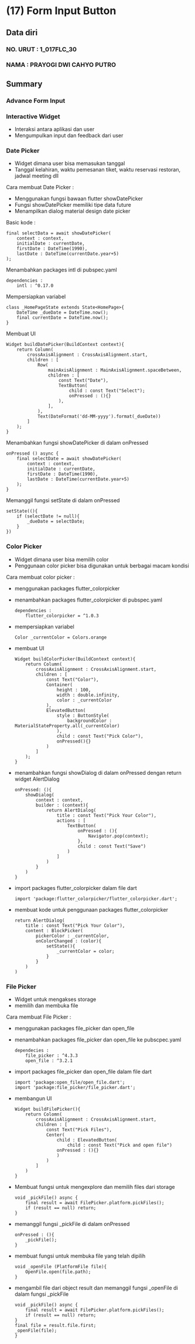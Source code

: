 # (17) Form Input Button

## Data diri

### NO. URUT : 1_017FLC_30

### NAMA : PRAYOGI DWI CAHYO PUTRO

## Summary

### **Advance Form Input**
### Interactive Widget
- Interaksi antara aplikasi dan user
- Mengumpulkan input dan feedback dari user

### **Date Picker**
- Widget dimana user bisa memasukan tanggal
- Tanggal kelahiran, waktu pemesanan tiket, waktu reservasi restoran, jadwal meeting dll

Cara membuat Date Picker :
- Menggunakan fungsi bawaan flutter showDatePicker
- Fungsi showDatePicker memiliki tipe data future
- Menampilkan dialog material design date picker

Basic kode :
```
final selectData = await showDatePicker(
    context : context,
    initialDate : currentDate,
    firstDate : DateTime(1990),
    lastDate : DateTime(currentDate.year+5)
); 
```

Menambahkan packages intl di pubspec.yaml
```
dependencies :
    intl : ^0.17.0
```

Mempersiapkan variabel
```
class _HomePageState extends State<HomePage>{
    DateTime _dueDate = DateTime.now();
    final currentDate = DateTime.now();
}
```

Membuat UI
```
Widget buildDatePicker(BuildContext context){
    return Column(
        crossAxisAlignment : CrossAxisAlignment.start,
        children : [
            Row(
                mainAxisAlignment : MainAxisAlignment.spaceBetween,
                children : [
                    const Text("Date"),
                    TextButton(
                        child : const Text("Select");
                        onPressed : (){}
                    ),
                ],
            ),
            Text(DateFormat('dd-MM-yyyy').format(_dueDate))
        ]
    );
}
```

Menambahkan fungsi showDatePicker di dalam onPressed 
```
onPressed () async {
    final selectDate = await showDatePicker(
        context : context,
        initialDate : currentDate,
        firstDate : DateTime(1990),
        lastDate : DateTime(currentDate.year+5)
    );
}
```

Memanggil fungsi setState di dalam onPressed
```
setState((){
    if (selectDate != null){
        _dueDate = selectDate;
    }
})
```

### **Color Picker**
- Widget dimana user bisa memilih color
- Penggunaan color picker bisa digunakan untuk berbagai macam kondisi

Cara membuat color picker :
- menggunakan packages flutter_colorpicker
- menambahkan packages flutter_colorpicker di pubspec.yaml
    ```
    dependencies :
        flutter_colorpicker = ^1.0.3
    ```
- mempersiapkan variabel
    ```
    Color _currentColor = Colors.orange
    ```
- membuat UI
    ```
    Widget buildColorPicker(BuildContext context){
        return Column(
            crossAxisAlignment : CrossAxisAlignment.start,
            children : [
                const Text("Color"),
                Container(
                    height : 100,
                    width : double.infinity,
                    color : _currentColor
                ),
                ElevatedButton(
                    style : ButtonStyle(
                        backgroundColor : MaterialStateProperty.all(_currentColor)
                    ),
                    child : const Text("Pick Color"),
                    onPressed(){}
                )
            ]
        );
    }
    ```
- menambahkan fungsi showDialog di dalam onPressed dengan return widget AlertDialog
    ```
    onPressed: (){
        showDialog(
            context : context,
            builder : (context){
                return AlertDialog(
                    title : const Text("Pick Your Color"),
                    actions : [
                        TextButton(
                            onPressed : (){
                                Navigator.pop(context);
                            },
                            child : const Text("Save")
                        )
                    ]
                )
            }
        )
    }
    ````

- import packages flutter_colorpicker dalam file dart
    ```
    import 'package:flutter_colorpicker/flutter_colorpicker.dart';
    ```
- membuat kode untuk penggunaan packages flutter_colorpicker
    ```
    return AlertDialog(
        title : const Text("Pick Your Color"),
        content : BlockPicker(
            pickerColor : _currentColor,
            onColorChanged : (color){
                setState(){
                    _currentColor = color;
                }
            }
        )
    )
    ```

### **File Picker**
- Widget untuk mengakses storage
- memilih dan membuka file

Cara membuat File Picker :
- menggunakan packages file_picker dan open_file
- menambahkan packages file_picker dan open_file ke pubscpec.yaml
    ```
    dependecies :
        file_picker : ^4.3.3
        open_file : ^3.2.1
    ```
- import packages file_picker dan open_file dalam file dart
    ```
    import 'package:open_file/open_file.dart';
    import 'package:file_picker/file_picker.dart';
    ```
- membangun UI
    ```
    Widget buildFilePicker(){
        return Colomn(
            crossAxisAlignment : CrossAxisAlignment.start,
            children : [
                const Text("Pick Files"),
                Center(
                    child : ElevatedButton(
                        child : const Text("Pick and open file")
                    onPressed : (){}
                    )
                )
            ]
        )
    }
    ```

- Membuat fungsi untuk mengexplore dan memilih files dari storage
    ```
    void _pickFile() async {
        final result = await FilePicker.platform.pickFiles();
        if (result == null) return;
    }
    ```
- memanggil fungsi _pickFile di dalam onPressed
    ```
    onPressed : (){
        _pickFile();
    }
    ```
- membuat fungsi untuk membuka file yang telah dipilih 
    ```
    void _openFile (PlatformFile file){
        OpenFile.open(file.path);
    }
    ```

- mengambil file dari object result dan memanggil fungsi _openFile di dalam fungsi _pickFile
    ```
    void _pickFile() async {
        final result = await FilePicker.platform.pickFiles();
        if (result == null) return;
    }
    final file = result.file.first;
    _openFile(file);
    }
    ```